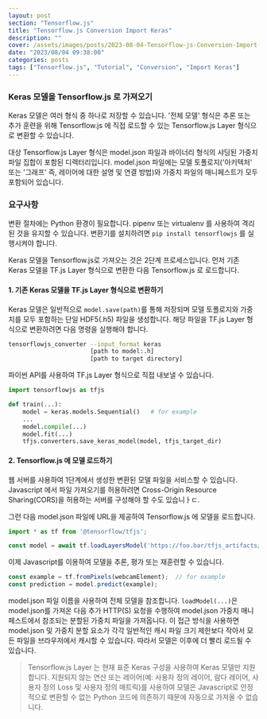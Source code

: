 ```yaml
---
layout: post
section: "Tensorflow.js"
title: "Tensorflow.js Conversion Import Keras"
description: ""
cover: /assets/images/posts/2023-08-04-Tensorflow-js-Conversion-Import-Keras.png
date: "2023/08/04 09:38:00"
categories: posts
tags: ["Tensorflow.js", "Tutorial", "Conversion", "Import Keras"]
---
```


### Keras 모델을 Tensorflow.js 로 가져오기

Keras 모델은 여러 형식 중 하나로 저장할 수 있습니다. '전체 모델' 형식은 추론 또는 추가 훈련을 위해 Tensorflow.js 에 직접 로드할 수 있는 Tensorflow.js Layer 형식으로 변환할 수 있습니다.

대상 Tensorflow.js Layer 형식은 model.json 파일과 바이너리 형식의 샤딩된 가중치 파일 집합이 포함된 디렉터리입니다. model.json 파일에는 모델 토폴로지('아키텍처' 또는 '그래프' 즉, 레이어에 대한 설명 및 연결 방법)와 가중치 파일의 매니페스트가 모두 포함되어 있습니다.

### 요구사항

변환 절차에는 Python 환경이 필요합니다. pipenv 또는 virtualenv 를 사용하여 격리된 것을 유지할 수 있습니다. 변환기를 설치하려면 `pip install tensorflowjs` 를 실행시켜야 합니다.

Keras 모델을 Tensorflow.js로 가져오는 것은 2단계 프로세스입니다. 먼저 기존 Keras 모델을 TF.js Layer 형식으로 변환한 다음 Tensorflow.js 로 로드합니다.

#### 1. 기존 Keras 모델을 TF.js Layer 형식으로 변환하기

Keras 모델은 일반적으로 `model.save(path)`를 통해 저장되며 모델 토폴로지와 가중치를 모두 포함하는 단일 HDF5(.h5) 파일을 생성합니다. 해당 파일을 TF.js Layer 형식으로 변환하려면 다음 명령을 실행해야 합니다. 

```sh
tensorflowjs_converter --input_format keras
                       [path to model:.h]
                       [path to target directory]
```

파이썬 API를 사용하여 TF.js Layer 형식으로 직접 내보낼 수 있습니다.

```python
import tensorflowjs as tfjs

def train(...):
    model = keras.models.Sequential()   # for example
    ...
    model.compile(...)
    model.fit(...)
    tfjs.converters.save_keras_model(model, tfjs_target_dir)
```
    
#### 2. Tensorflow.js 에 모델 로드하기

웹 서버를 사용하여 1단계에서 생성한 변환된 모델 파일을 서비스할 수 있습니다. Javascript 에서 파일 가져오기를 허용하려면 Cross-Origin Resource Sharing(CORS)을 허용하는 서버를 구성해야 할 수도 있습니ㅏㄷ.

그런 다음 model.json 파일에 URL을 제공하여 Tensorflow.js 에 모델을 로드합니다.

```js
import * as tf from '@tensorflow/tfjs';

const model = await tf.loadLayersModel('https://foo.bar/tfjs_artifacts/model.json');
```

이제 Javascript를 이용하여 모델을 추론, 평가 또는 재훈련할 수 있습니다.

```js
const example = tf.fromPixels(webcamElement);  // for example
const prediction = model.predict(example);
```

model.json 파일 이름을 사용하여 전체 모델을 참조합니다. `loadModel(...)`은 model.json를 가져온 다음 추가 HTTP(S) 요청을 수행하여 model.json 가중치 매니페스트에서 참조되는 분할된 가중치 파일을 가져옵니다. 이 접근 방식을 사용하면 model.json 및 가중치 분할 요소가 각각 일반적인 캐시 파일 크기 제한보다 작아서 모든 파일을 브라우저에서 캐시할 수 있습니다. 따라서 모델은 이후에 더 빨리 로드될 수 있습니다.

> Tensorflow.js Layer 는 현재 표준 Keras 구성을 사용하여 Keras 모델만 지원합니다. 지원되지 않는 연산 또는 레이어(예: 사용자 정의 레이어, 람다 레이어, 사용자 정의 Loss 및 사용자 정의 매트릭)를 사용하여 모델은 Javascript로 안정적으로 변환할 수 없는 Python 코드에 의존하기 때문에 자동으로 가져올 수 없습니다.
